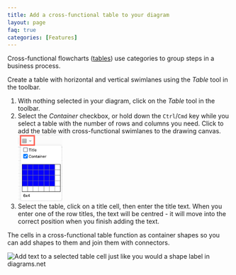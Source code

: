 ```yaml
---
title: Add a cross-functional table to your diagram
layout: page
faq: true
categories: [Features]
---
```


Cross-functional flowcharts ([tables](/blog/tables.html)) use categories to group steps in a business process.

Create a table with horizontal and vertical swimlanes using the _Table_ tool in the toolbar.

1. With nothing selected in your diagram, click on the _Table_ tool in the toolbar.
2. Select the _Container_ checkbox, or hold down the ``Ctrl``/``Cmd`` key while you select a table with the number of rows and columns you need. Click to add the table with cross-functional swimlanes to the drawing canvas.
<br /><img src="/assets/img/blog/table-container-add.png" style="width=100%;max-width:100px;height:auto;" alt="Add a cross-functional table by selecting the Container checkbox in the Table tool in diagrams.net">
3. Select the table, click on a title cell, then enter the title text. When you enter one of the row titles, the text will be centred - it will move into the correct position when you finish adding the text.

The cells in a cross-functional table function as container shapes so you can add shapes to them and join them with connectors.

<img src="/assets/img/blog/table-cross-functional.png" style="max-width:100%;height:auto;" alt="Add text to a selected table cell just like you would a shape label in diagrams.net">